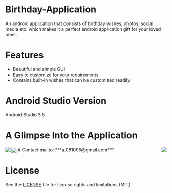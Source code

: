 # Birthday-Application
An android application that consists of birthday wishes, photos, social media etc. which makes it a perfect android application gift for your loved ones.
# Features
* Beautiful and simple GUI
* Easy to customize for your requirements
* Contains built-in wishes that can be customized readily

# Android Studio Version
   Android Studio 3.5
# A Glimpse Into the Application
<img align="right" src="https://user-images.githubusercontent.com/46554662/68076365-b0f3a980-fdd9-11e9-895d-11e79a3a0d92.gif">
<img align="left" src="https://user-images.githubusercontent.com/46554662/68076365-b0f3a980-fdd9-11e9-895d-11e79a3a0d92.gif">
<img align="center" src="https://user-images.githubusercontent.com/46554662/68076365-b0f3a980-fdd9-11e9-895d-11e79a3a0d92.gif">
# Contact
mailto:  ***a.081005@gmail.com***

# License

See the [LICENSE](LICENSE.md) file for license rights and limitations (MIT).

